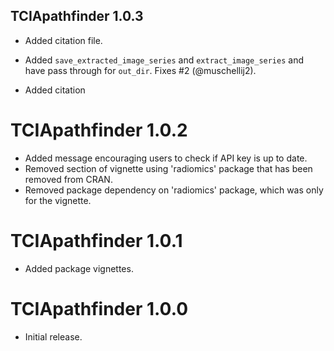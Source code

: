## TCIApathfinder 1.0.3

* Added citation file.
* Added `save_extracted_image_series` and `extract_image_series` and have pass through for `out_dir`.   Fixes #2 (@muschellij2).

* Added citation

# TCIApathfinder 1.0.2

* Added message encouraging users to check if API key is up to date.
* Removed section of vignette using 'radiomics' package that has been removed from CRAN.
* Removed package dependency on 'radiomics' package, which was only for the vignette.

# TCIApathfinder 1.0.1

* Added package vignettes.

# TCIApathfinder 1.0.0

* Initial release.



